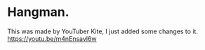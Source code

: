 # Hangman.
This was made by YouTuber Kite, I just added some changes to it.
https://youtu.be/m4nEnsavl6w 
